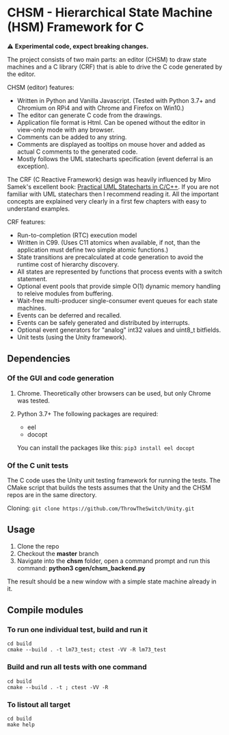 # CHSM - Hierarchical State Machine (HSM) Framework for C

:warning: **Experimental code, expect breaking changes.**

The project consists of two main parts: an editor (CHSM) to draw state machines and a C library (CRF) that is able to drive the C code generated by the editor.

CHSM (editor) features:
* Written in Python and Vanilla Javascript. (Tested with Python 3.7+ and Chromium on RPi4 and with Chrome and Firefox on Win10.)
* The editor can generate C code from the drawings.
* Application file format is Html. Can be opened without the editor in view-only mode with any browser.
* Comments can be added to any string.
* Comments are displayed as tooltips on mouse hover and added as actual C comments to the generated code.
* Mostly follows the UML statecharts specification (event deferral is an exception).

The CRF (C Reactive Framework) design was heavily influenced by Miro Samek's excellent book: [Practical UML Statecharts in C/C++](http://www.state-machine.com/psicc2/). If you are not familiar with UML statechars then I recommend reading it. All the important concepts are explained very clearly in a first few chapters with easy to understand examples.

CRF features:
* Run-to-completion (RTC) execution model
* Written in C99. (Uses C11 atomics when available, if not, than the application must define two simple atomic functions.)
* State transitions are precalculated at code generation to avoid the runtime cost of hierarchy discovery.
* All states are represented by functions that process events with a switch statement.
* Optional event pools that provide simple O(1) dynamic memory handling to releive modules from buffering.
* Wait-free multi-producer single-consumer event queues for each state machines.
* Events can be deferred and recalled.
* Events can be safely generated and distributed by interrupts.
* Optional event generators for "analog" int32 values and uint8_t bitfields.
* Unit tests (using the Unity framework).

## Dependencies

### Of the GUI and code generation
1. Chrome. Theoretically other browsers can be used, but only Chrome was tested.
2. Python 3.7+
   The following packages are required:
   * eel
   * docopt

   You can install the packages like this:
   `pip3 install eel docopt`

### Of the C unit tests
The C code uses the Unity unit testing framework for running the tests. The
CMake script that builds the tests assumes that the Unity and the CHSM repos
are in the same directory.

Cloning: `git clone https://github.com/ThrowTheSwitch/Unity.git`

## Usage
1. Clone the repo
2. Checkout the **master** branch
3. Navigate into the **chsm** folder, open a command prompt and run this command:
   **python3 cgen/chsm_backend.py**

The result should be a new window with a simple state machine already in it.


## Compile modules

### To run one individual test, build and run it
```
cd build
cmake --build . -t lm73_test; ctest -VV -R lm73_test
```
### Build and run all tests with one command
```
cd build
cmake --build . -t ; ctest -VV -R 
```
### To listout all target
```
cd build
make help
```